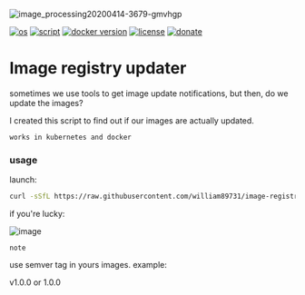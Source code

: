 ![image_processing20200414-3679-gmvhgp](https://github.com/william89731/image-registry-updater/assets/68069659/1fa65e64-784f-44ed-b2c1-3e6c905c7809)


[![os](https://img.shields.io/badge/os-linux-red)](https://www.linux.org/)
[![script](https://img.shields.io/badge/script-bash-orange)](https://www.gnu.org/software/bash/)
[![docker version](https://img.shields.io/badge/docker%20version-latest-brightgreen)](https://www.docker.com/)
[![license](https://img.shields.io/badge/license-Apache--2.0-yellowgreen)](https://apache.org/licenses/LICENSE-2.0)
[![donate](https://img.shields.io/badge/donate-wango-blue)](https://www.wango.org/donate.aspx)

# Image registry updater

sometimes we use tools to get image update notifications, but then, do we update the images? 

I created this script to find out if our images are actually updated. 

```works in kubernetes and docker```

### usage

launch:

```bash
curl -sSfL https://raw.githubusercontent.com/william89731/image-registry-updater/main/check.sh | bash
```

if you're lucky:

![image](https://github.com/william89731/image-registry-updater/assets/68069659/be716627-b781-4dc7-b735-006e9a17be21)

```note```

use semver tag in yours images. example:

v1.0.0 or 1.0.0




